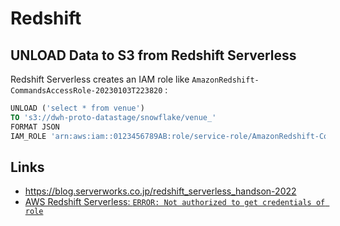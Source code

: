 # Redshift

## UNLOAD Data to S3 from Redshift Serverless

Redshift Serverless creates an IAM role like `AmazonRedshift-CommandsAccessRole-20230103T223820` :

~~~sql
UNLOAD ('select * from venue')   
TO 's3://dwh-proto-datastage/snowflake/venue_' 
FORMAT JSON 
IAM_ROLE 'arn:aws:iam::0123456789AB:role/service-role/AmazonRedshift-CommandsAccessRole-20230103T223820';
~~~


## Links

- https://blog.serverworks.co.jp/redshift_serverless_handson-2022
- [AWS Redshift Serverless: `ERROR: Not authorized to get credentials of role`](https://stackoverflow.com/questions/70659682/aws-redshift-serverless-error-not-authorized-to-get-credentials-of-role)